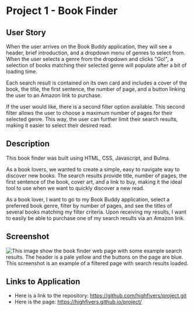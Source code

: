 # Project 1 - Book Finder

## User Story

When the user arrives on the Book Buddy application, they will see a header, brief introduction, and a dropdown menu of genres to select from. When the user selects a genre from the dropdown and clicks "Go!", a selection of books matching their selected genre will populate after a bit of loading time.

Each search result is contained on its own card and includes a cover of the book, the title, the first sentence, the number of page, and a button linking the user to an Amazon link to purchase.

If the user would like, there is a second filter option available. This second filter allows the user to choose a maximum number of pages for their selected genre. This way, the user can further limit their search results, making it easier to select their desired read.

## Description

This book finder was built using HTML, CSS, Javascript, and Bulma.

As a book lovers, we wanted to create a simple, easy to navigate way to discover new books. The search results provide title, number of pages, the first sentence of the book, cover art, and a link to buy, making it the ideal tool to use when we want to quickly discover a new read.

As a book lover, I want to go to my Book Buddy application, select a preferred book genre, filter by number of pages, and see the titles of several books matching my filter criteria. Upon receiving my results, I want to easily be able to purchase one of my search results via an Amazon link.

## Screenshot

![This image show the book finder web page with some example search results. The header is a pale yellow and the buttons on the page are blue. This screenshot is an example of a filtered page with search results loaded.](assets/bookbuddyscreenshot.png)

## Links to Application

- Here is a link to the repository: https://github.com/highfivers/project.git
- Here is the page: https://highfivers.github.io/project/
